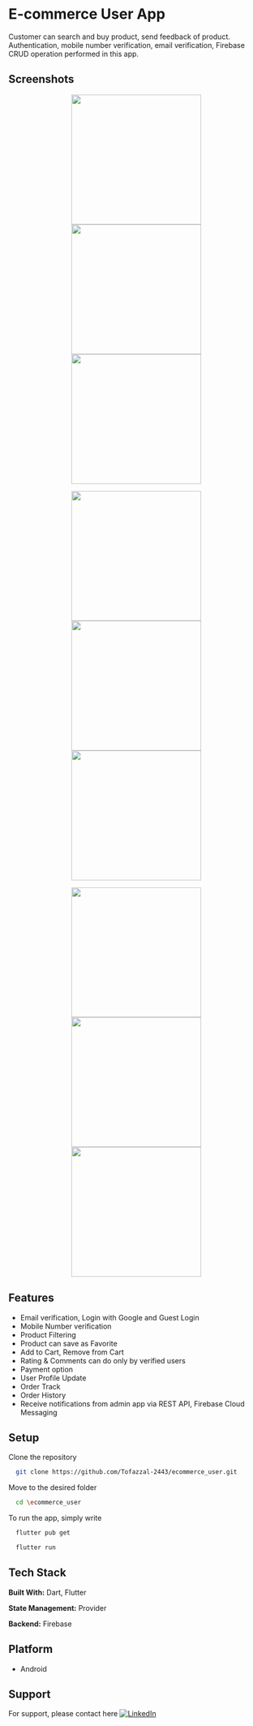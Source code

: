 
# E-commerce User App

Customer can search and buy product, send feedback of product. Authentication, mobile number verification, email verification, Firebase CRUD operation performed in this app.

## Screenshots

<p align="center">
  <img src="screenshots/login.jpg" width="256" hspace="4">
  <img src="screenshots/home.jpg" width="256" hspace="4">
  <img src="screenshots/details.jpg" width="256" hspace="4">
</p>
<p align="center">
  <img src="screenshots/cart.jpg" width="256" hspace="4">
  <img src="screenshots/checkout.jpg" width="256" hspace="4">
  <img src="screenshots/orderplaced.jpg" width="256" hspace="4">
</p>
<p align="center">
  <img src="screenshots/drawer.jpg" width="256" hspace="4">
  <img src="screenshots/profile.jpg" width="256" hspace="4">
  <img src="screenshots/orderdetails.jpg" width="256" hspace="4">
</p>


## Features

- Email verification, Login with Google and Guest Login
- Mobile Number verification
- Product Filtering
- Product can save as Favorite
- Add to Cart, Remove from Cart
- Rating & Comments can do only by verified users
- Payment option
- User Profile Update
- Order Track
- Order History
- Receive notifications from admin app via REST API, Firebase Cloud Messaging



## Setup

Clone the repository

```bash
  git clone https://github.com/Tofazzal-2443/ecommerce_user.git
```
Move to the desired folder

```bash
  cd \ecommerce_user
```
To run the app, simply write

```bash
  flutter pub get
```
```bash
  flutter run
```
## Tech Stack

**Built With:** Dart, Flutter

**State Management:** Provider

**Backend:** Firebase



## Platform

- Android


## Support

For support, please contact here [![LinkedIn](https://img.shields.io/badge/LinkedIn-%230077B5.svg?logo=linkedin&logoColor=white)](https://www.linkedin.com/in/tofazzal15)
